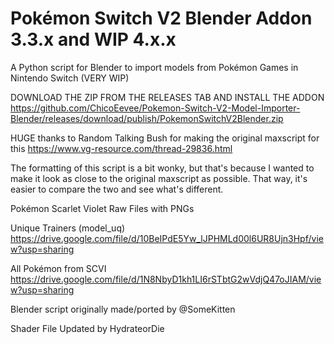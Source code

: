 # Pokémon Switch V2 Blender Addon 3.3.x and WIP 4.x.x
A Python script for Blender to import models from Pokémon Games in Nintendo Switch (VERY WIP)

DOWNLOAD THE ZIP FROM THE RELEASES TAB AND INSTALL THE ADDON https://github.com/ChicoEevee/Pokemon-Switch-V2-Model-Importer-Blender/releases/download/publish/PokemonSwitchV2Blender.zip

HUGE thanks to Random Talking Bush for making the original maxscript for this
https://www.vg-resource.com/thread-29836.html

The formatting of this script is a bit wonky, but that's because I wanted to make it
look as close to the original maxscript as possible.
That way, it's easier to compare the two and see what's different.

Pokémon Scarlet Violet Raw Files with PNGs

Unique Trainers (model_uq) https://drive.google.com/file/d/10BeIPdE5Yw_lJPHMLd00l6UR8Ujn3Hpf/view?usp=sharing

All Pokémon from SCVI https://drive.google.com/file/d/1N8NbyD1kh1LI6rSTbtG2wVdjQ47oJIAM/view?usp=sharing

Blender script originally made/ported by @SomeKitten 

Shader File Updated by HydrateorDie
